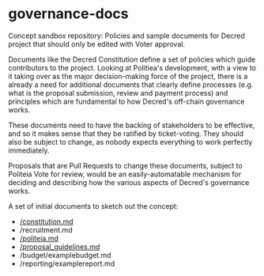 # governance-docs
Concept sandbox repository: Policies and sample documents for Decred project that should only be edited with Voter approval.

Documents like the Decred Constitution define a set of policies which guide contributors to the project. Looking at Politiea's development, with a view to it taking over as the major decision-making force of the project, there is a already a need for additional documents that clearly define processes (e.g. what is the proposal submission, review and payment process) and principles which are fundamental to how Decred's off-chain governance works.

These documents need to have the backing of stakeholders to be effective, and so it makes sense that they be ratified by ticket-voting. They should also be subject to change, as nobody expects everything to work perfectly immediately.

Proposals that are Pull Requests to change these documents, subject to Politeia Vote for review, would be an easily-automatable mechanism for deciding and describing how the various aspects of Decred's governance works.

A set of initial documents to sketch out the concept:
* [/constitution.md](https://github.com/RichardRed0x/governance-docs/blob/master/constitution.md)
* /recruitment.md
* [/politeia.md](https://github.com/decred/politeia/edit/master/politeia.md)
* [/proposal_guidelines.md](https://github.com/RichardRed0x/governance-docs/blob/master/proposal-guidelines)
* /budget/examplebudget.md
* /reporting/examplereport.md

